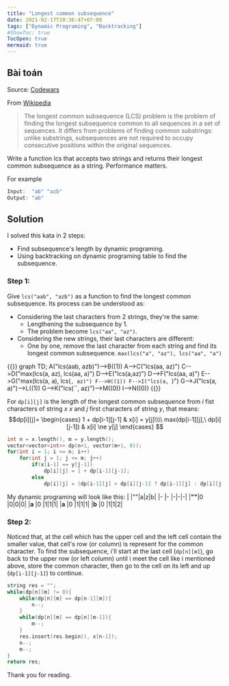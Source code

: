 ```yaml
---
title: "Longest common subsequence"
date: 2021-02-17T20:36:47+07:00
tags: ["Dynamic Programing", "Backtracking"]
#ShowToc: true
TocOpen: true
mermaid: true
---
```

## Bài toán
Source: [Codewars](https://www.codewars.com/kata/593ff8b39e1cc4bae9000070)

From [Wikipedia](https://en.wikipedia.org/wiki/Longest_common_subsequence_problem)
>The longest common subsequence (LCS) problem is the problem of finding the longest subsequence common to all sequences in a set of sequences.
>It differs from problems of finding common substrings: unlike substrings, subsequences are not required to occupy consecutive positions within the original sequences.

Write a function lcs that accepts two strings and returns their longest common subsequence as a string. Performance matters.

For example
```cpp
Input:  "ab" "azb"
Output: "ab"
```
## Solution
I solved this kata in 2 steps:
- Find subsequence's length by dynamic programing.
- Using backtracking on dynamic programing table to find the subsequence.
### Step 1:
Give `lcs("aab", "azb")` as a function to find the longest common subsequence. Its process can be understood as:
- Considering the last characters from 2 strings, they're the same: 
    - Lengthening the subsequence by 1.
    - The problem become `lcs("aa", "az")`.
- Considering the new strings, their last characters are different:
    - One by one, remove the last character from each string and find its longest common subsequence.  `max(lcs("a", "az"), lcs("aa", "a")`

{{<mermaid>}}
graph TD;
    A("lcs(aab, azb)")-->B((1))
    A-->C("lcs(aa, az)")
    C-->D("max(lcs(a, az), lcs(aa, a)")
    D-->E("lcs(a,az)")
    D-->F("lcs(aa, a)")
    E-->G("max(lcs(a, a), lcs(``, az)")
    F-->H((1))
    F-->I("lcs(a, ``)")
    G-->J("lcs(a, a)")-->L((1))
    G-->K("lcs(``, az)")-->M((0))
    I-->N((0))
{{</mermaid>}}

For `dp[i][j]` is the length of the longest common subsequence from $i$ fist characters of string $x$ $x$ and $j$ first characters of string $y$, that means:
$$dp[i][j]=
\begin{cases}
    1 + dp[i-1][j-1]            & x[i] = y[j]\\\\
    max(dp[i-1][j],\ dp[i][j-1]) & x[i] \ne y[j]
\end{cases}
$$
```cpp
int n = x.length(), m = y.length();
vector<vector<int>> dp(n+1, vector(m+1, 0));
for(int i = 1; i <= n; i++)
    for(int j = 1; j <= m; j++)
        if(x[i-1] == y[j-1])
            dp[i][j] = 1 + dp[i-1][j-1];
        else
            dp[i][j] = (dp[i-1][j] > dp[i][j-1] ? dp[i-1][j] : dp[i][j-1]);
```
My dynamic programing will look like this:
|  |""|a|z|b|
|- |- |-|-|-|
|**""**|0 |0|0|0|
|**a** |0 |1|1|1|
|**a** |0 |1|1|1|
|**b** |0 |1|1|2|
### Step 2:
Noticed that, at the cell which has the upper cell and the left cell contain the smaller value, that cell's row (or column) is represent for the common character. To find the subsequence, i'll start at the last cell (`dp[n][m]`), go back to the upper row (or left column) until i meet the cell like i mentioned above, store the common character, then go to the cell on its left and up (`dp[i-1][j-1]`) to continue.
```cpp
string res = "";
while(dp[n][m] != 0){
    while(dp[n][m] == dp[n-1][m]){
        n--;
    }
    while(dp[n][m] == dp[n][m-1]){
        m--;
    }
    res.insert(res.begin(), x[n-1]);
    n--;
    m--;
}
return res;
```
Thank you for reading.